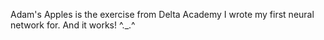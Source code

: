 
Adam's Apples is the exercise from Delta Academy I wrote my first neural network for. And it works! ^._.^


